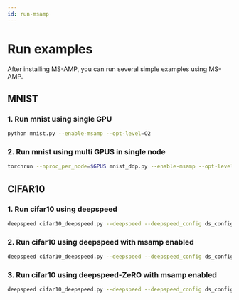 ```yaml
---
id: run-msamp
---
```


# Run examples
After installing MS-AMP, you can run several simple examples using MS-AMP.

## MNIST
### 1. Run mnist using single GPU

```bash
python mnist.py --enable-msamp --opt-level=O2
```

### 2. Run mnist using multi GPUS in single node

```bash
torchrun --nproc_per_node=$GPUS mnist_ddp.py --enable-msamp --opt-level=O2
```

## CIFAR10

### 1. Run cifar10 using deepspeed

```bash
deepspeed cifar10_deepspeed.py --deepspeed --deepspeed_config ds_config.json
```

### 2. Run cifar10 using deepspeed with msamp enabled

```bash
deepspeed cifar10_deepspeed.py --deepspeed --deepspeed_config ds_config_msamp.json
```

### 3. Run cifar10 using deepspeed-ZeRO with msamp enabled

```bash
deepspeed cifar10_deepspeed.py --deepspeed --deepspeed_config ds_config_zero_msamp.json
```
